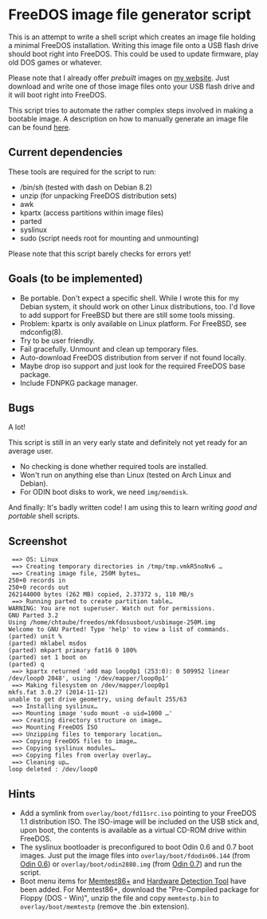 FreeDOS image file generator script
===================================

This is an attempt to write a shell script which creates an image file holding a minimal FreeDOS
installation. Writing this image file onto a USB flash drive should boot right into FreeDOS.
This could be used to update firmware, play old DOS games or whatever.

Please note that I already offer *prebuilt* images on
[my website](http://chtaube.eu/computers/freedos/bootable-usb/).
Just download and write one of those image files onto your USB flash drive
and it will boot right into FreeDOS.

This script tries to automate the rather complex steps involved in making a bootable image.
A description on how to manually generate an image file can be found
[here](http://chtaube.eu/computers/freedos/bootable-usb/image-generation-howto/).


Current dependencies
--------------------

These tools are required for the script to run:

* /bin/sh (tested with dash on Debian 8.2)
* unzip (for unpacking FreeDOS distribution sets)
* awk
* kpartx (access partitions within image files)
* parted
* syslinux
* sudo (script needs root for mounting and unmounting)

Please note that this script barely checks for errors yet!


Goals (to be implemented)
-------------------------

* Be portable. Don't expect a specific shell. While I wrote this for my Debian system, it should work on other Linux distributions, too. I'd llove to add support for FreeBSD but there are still some tools missing.
 * Problem: kpartx is only available on Linux platform. For FreeBSD, see mdconfig(8).
* Try to be user friendly.
* Fail gracefully. Unmount and clean up temporary files.
* Auto-download FreeDOS distribution from server if not found locally.
 * Maybe drop iso support and just look for the required FreeDOS base package.
* Include FDNPKG package manager.


Bugs
----

A lot!

This script is still in an very early state and definitely not yet ready for an average user.

* No checking is done whether required tools are installed.
* Won't run on anything else than Linux (tested on Arch Linux and Debian).
* For ODIN boot disks to work, we need `img/memdisk`.

And finally: It's badly written code! I am using this to learn writing *good and portable* shell scripts.


Screenshot
----------


```
 ==> OS: Linux
 ==> Creating temporary directories in /tmp/tmp.vmkR5noNv6 …
 ==> Creating image file, 250M bytes…
250+0 records in
250+0 records out
262144000 bytes (262 MB) copied, 2.37372 s, 110 MB/s
 ==> Running parted to create partition table…
WARNING: You are not superuser. Watch out for permissions.
GNU Parted 3.2
Using /home/chtaube/freedos/mkfdosusboot/usbimage-250M.img
Welcome to GNU Parted! Type 'help' to view a list of commands.
(parted) unit % 
(parted) mklabel msdos 
(parted) mkpart primary fat16 0 100% 
(parted) set 1 boot on 
(parted) q 
 ==> kpartx returned 'add map loop0p1 (253:0): 0 509952 linear /dev/loop0 2048', using '/dev/mapper/loop0p1'
 ==> Making filesystem on /dev/mapper/loop0p1
mkfs.fat 3.0.27 (2014-11-12)
unable to get drive geometry, using default 255/63
 ==> Installing syslinux…
 ==> Mounting image 'sudo mount -o uid=1000 …'
 ==> Creating directory structure on image…
 ==> Mounting FreeDOS ISO
 ==> Unzipping files to temporary location…
 ==> Copying FreeDOS files to image…
 ==> Copying syslinux modules…
 ==> Copying files from overlay overlay…
 ==> Cleaning up…
loop deleted : /dev/loop0
```

Hints
-----

* Add a symlink from `overlay/boot/fd11src.iso` pointing to your FreeDOS 1.1 distribution ISO. The ISO-image will be included on the USB stick and, upon boot, the contents is available as a virtual CD-ROM drive within FreeDOS.
* The syslinux bootloader is preconfigured to boot Odin 0.6 and 0.7 boot images. Just put the image files into `overlay/boot/fdodin06.144` (from [Odin 0.6](http://odin.fdos.org/)) or `overlay/boot/odin2880.img` (from [Odin 0.7](http://odin.fdos.org/odin2005/)) and run the script.
* Boot menu items for [Memtest86+](http://www.memtest.org/) and [Hardware Detection Tool](http://hdt-project.org/) have been added. For Memtest86+, download the "Pre-Compiled package for Floppy (DOS - Win)", unzip the file and copy `memtestp.bin` to `overlay/boot/memtestp` (remove the .bin extension).

